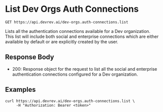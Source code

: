 # List Dev Orgs Auth Connections

```http
GET https://api.devrev.ai/dev-orgs.auth-connections.list
```

Lists all the authentication connections available for a Dev
organization. This list will include both social and enterprise
connections which are either available by default or are explicitly
created by the user.




## Response Body

- 200: Response object for the request to list all the social and enterprise
authentication connections configured for a Dev organization.


## Examples

```shell
curl https://api.devrev.ai/dev-orgs.auth-connections.list \
     -H "Authorization: Bearer <token>"
```